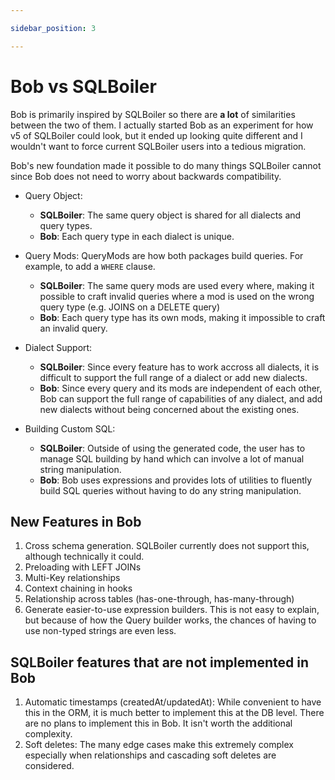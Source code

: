 ```yaml
---

sidebar_position: 3

---
```


# Bob vs SQLBoiler

Bob is primarily inspired by SQLBoiler so there are **a lot** of similarities between the two of them.
I actually started Bob as an experiment for how v5 of SQLBoiler could look, but it ended up looking quite different and I wouldn't want to force current SQLBoiler users into a tedious migration.

Bob's new foundation made it possible to do many things SQLBoiler cannot since Bob does not need to worry about backwards compatibility.

* Query Object:
  * **SQLBoiler**: The same query object is shared for all dialects and query types.
  * **Bob**: Each query type in each dialect is unique.
* Query Mods:
  QueryMods are how both packages build queries. For example, to add a `WHERE` clause.

  * **SQLBoiler**: The same query mods are used every where, making it possible to craft invalid queries where a mod is used on the wrong query type (e.g. JOINS on a DELETE query)
  * **Bob**: Each query type has its own mods, making it impossible to craft an invalid query.
* Dialect Support:
  * **SQLBoiler**: Since every feature has to work accross all dialects, it is difficult to support the full range of a dialect or add new dialects.
  * **Bob**: Since every query and its mods are independent of each other, Bob can support the full range of capabilities of any dialect, and add new dialects without being concerned about the existing ones.
* Building Custom SQL:
  * **SQLBoiler**: Outside of using the generated code, the user has to manage SQL building by hand which can involve a lot of manual string manipulation.
  * **Bob**: Bob uses expressions and provides lots of utilities to fluently build SQL queries without having to do any string manipulation.

## New Features in Bob

1. Cross schema generation. SQLBoiler currently does not support this, although technically it could.
1. Preloading with LEFT JOINs
1. Multi-Key relationships
1. Context chaining in hooks
1. Relationship across tables (has-one-through, has-many-through)
1. Generate easier-to-use expression builders. This is not easy to explain, but because of how the Query builder works, the chances of having to use non-typed strings are even less.

## SQLBoiler features that are not implemented in Bob

1. Automatic timestamps (createdAt/updatedAt): While convenient to have this in the ORM, it is much better to implement this at the DB level. There are no plans to implement this in Bob. It isn't worth the additional complexity.
1. Soft deletes: The many edge cases make this extremely complex especially when relationships and cascading soft deletes are considered.
